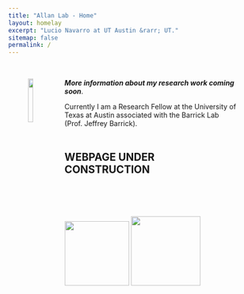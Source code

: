 ```yaml
---
title: "Allan Lab - Home"
layout: homelay
excerpt: "Lucio Navarro at UT Austin &rarr; UT."
sitemap: false
permalink: /
---
```

<br>
<figure><img src="{{ site.url }}{{ site.baseurl }}images/logopic/insect_molecular_icon.png" width="15%" style="float:left; margin-right:10px;">

***More information about my research work coming soon***. 
<br>

Currently I am a Research Fellow at the University of Texas at Austin associated with the Barrick Lab (Prof. Jeffrey Barrick).
<br><br>

## WEBPAGE UNDER CONSTRUCTION
<br><br><br>





<figure class="fifth">
  <img src="{{ site.url }}{{ site.baseurl }}/images/logopic/UT.png" style="width: 130px">
  <img src="{{ site.url }}{{ site.baseurl }}/images/logopic/MBS.png" style="width: 140px">
</figure>
